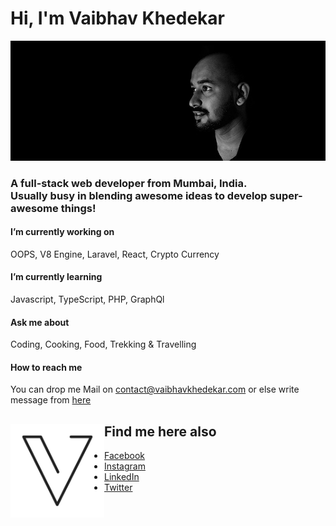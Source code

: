 # Hi, I'm Vaibhav Khedekar

<img src="https://raw.githubusercontent.com/vaibhavkhedekar/vaibhavkhedekar/master/profile-banner.jpg" alt="Vaibhav Khedekar">

### A full-stack web developer from Mumbai, India.<br>Usually busy in blending awesome ideas to develop super-awesome things!

#### I’m currently working on
OOPS, V8 Engine, Laravel, React, Crypto Currency

#### I’m currently learning
Javascript, TypeScript, PHP, GraphQl

#### Ask me about
Coding, Cooking, Food, Trekking & Travelling

#### How to reach me
You can drop me Mail on <a href="mailto:contact@vaibhavkhedekar.com">contact@vaibhavkhedekar.com</a>
or else write message from <a href="http://vaibhavkhedekar.com/contact">here</a>

## Find me here also <img align="left" width="150" height="150" src="https://raw.githubusercontent.com/vaibhavkhedekar/vaibhavkhedekar/master/logo.svg" alt="Logo">
- <a href="https://www.facebook.com/vaibhav.khedekar">Facebook</a>
- <a href="https://www.instagram.com/vaibhav.khedekar/">Instagram</a>
- <a href="https://www.linkedin.com/in/vkhedekar">LinkedIn</a>
- <a href="https://twitter.com/vvkhedekar">Twitter</a>
